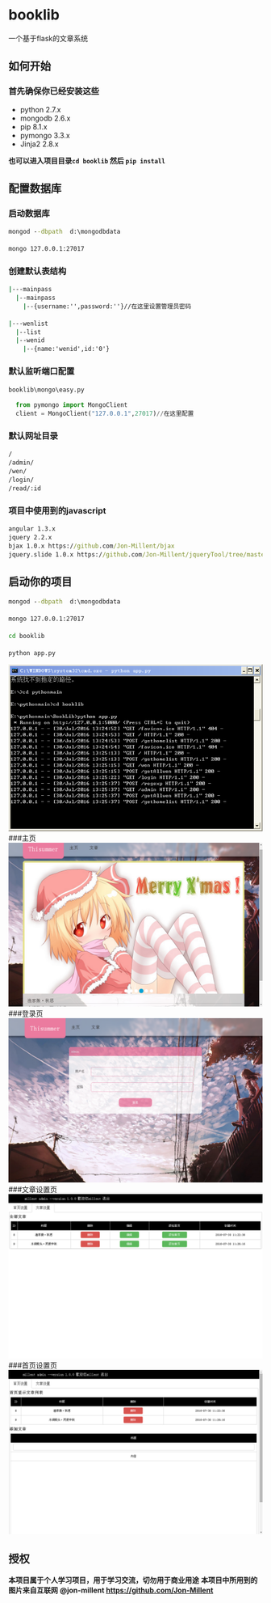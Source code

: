 # booklib
一个基于flask的文章系统

## 如何开始

### 首先确保你已经安装这些
* python 2.7.x
* mongodb 2.6.x
* pip 8.1.x
* pymongo 3.3.x
* Jinja2  2.8.x

**也可以进入项目目录`cd booklib` 然后 `pip install`**


## 配置数据库
### 启动数据库
```cmd
mongod --dbpath  d:\mongodbdata

mongo 127.0.0.1:27017
```


### 创建默认表结构
```cmd
|---mainpass 
  |--mainpass
    |--{username:'',password:''}//在这里设置管理员密码
   
|---wenlist
  |--list
  |--wenid
    |--{name:'wenid',id:'0'}
```
### 默认监听端口配置
```cmd
booklib\mongo\easy.py
```
```python
  from pymongo import MongoClient
  client = MongoClient("127.0.0.1",27017)//在这里配置
```

### 默认网址目录
```cmd
/
/admin/
/wen/
/login/
/read/:id
```
### 项目中使用到的javascript
```cmd
angular 1.3.x
jquery 2.2.x
bjax 1.0.x https://github.com/Jon-Millent/bjax
jquery.slide 1.0.x https://github.com/Jon-Millent/jqueryTool/tree/master/jqurey.slide
```
## 启动你的项目

```cmd
mongod --dbpath  d:\mongodbdata

mongo 127.0.0.1:27017

cd booklib

python app.py
```
![cmd](https://github.com/Jon-Millent/booklib/blob/master/test/show5.png?raw=true)  
###主页
![cmd](https://github.com/Jon-Millent/booklib/blob/master/test/show1.png?raw=tru)  
###登录页
![cmd](https://github.com/Jon-Millent/booklib/blob/master/test/show2.png?raw=true)  
###文章设置页
![cmd](https://github.com/Jon-Millent/booklib/blob/master/test/show3.png?raw=true)  
###首页设置页
![cmd](https://github.com/Jon-Millent/booklib/blob/master/test/show4.png?raw=true)  



## 授权
**本项目属于个人学习项目，用于学习交流，切勿用于商业用途**
**本项目中所用到的图片来自互联网**
**@jon-millent https://github.com/Jon-Millent**
